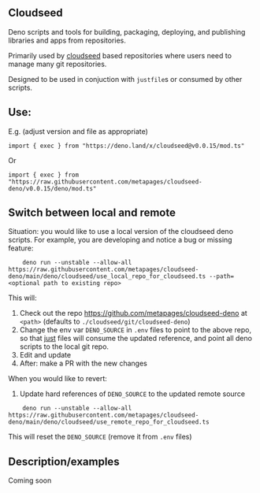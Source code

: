 ## Cloudseed

Deno scripts and tools for building, packaging, deploying, and publishing libraries and apps from repositories.

Primarily used by [cloudseed](https://github.com/metapages/cloudseed) based repositories where users need to manage many git repositories.

Designed to be used in conjuction with `justfile`s or consumed by other scripts.

## Use:

E.g. (adjust version and file as appropriate)

    import { exec } from "https://deno.land/x/cloudseed@v0.0.15/mod.ts"

Or

    import { exec } from "https://raw.githubusercontent.com/metapages/cloudseed-deno/v0.0.15/deno/mod.ts"


## Switch between local and remote

Situation: you would like to use a local version of the cloudseed deno scripts. For example, you are developing and notice a bug or missing feature:

```deno
    deno run --unstable --allow-all https://raw.githubusercontent.com/metapages/cloudseed-deno/main/deno/cloudseed/use_local_repo_for_cloudseed.ts --path=<optional path to existing repo>
```

This will:

1. Check out the repo https://github.com/metapages/cloudseed-deno at `<path>` (defaults to `./cloudseed/git/cloudseed-deno`)
2. Change the env var `DENO_SOURCE` in `.env` files to point to the above repo, so that [just](https://github.com/casey/just) files will consume the updated reference, and point all deno scripts to the local git repo.
3. Edit and update
4. After: make a PR with the new changes

When you would like to revert:

1. Update hard references of `DENO_SOURCE` to the updated remote source
```deno
    deno run --unstable --allow-all https://raw.githubusercontent.com/metapages/cloudseed-deno/main/deno/cloudseed/use_remote_repo_for_cloudseed.ts
```

This will reset the `DENO_SOURCE` (remove it from `.env` files)

## Description/examples

Coming soon
